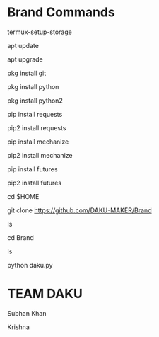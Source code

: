 # Brand Commands

termux-setup-storage


apt update


apt upgrade


pkg install git


pkg install python


pkg install python2


pip install requests 


pip2 install requests 


pip install mechanize 


pip2 install mechanize 


pip install futures 


pip2 install futures 


cd $HOME


git clone https://github.com/DAKU-MAKER/Brand


ls


cd Brand


ls


python daku.py




# TEAM DAKU

Subhan Khan


Krishna 
